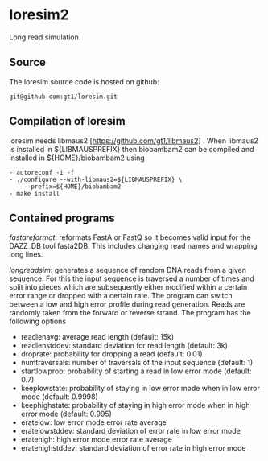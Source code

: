 loresim2
========

Long read simulation.

Source
------

The loresim source code is hosted on github:

	git@github.com:gt1/loresim.git

Compilation of loresim
----------------------

loresim needs libmaus2 [https://github.com/gt1/libmaus2] . When libmaus2
is installed in ${LIBMAUSPREFIX} then biobambam2 can be compiled and
installed in ${HOME}/biobambam2 using

	- autoreconf -i -f
	- ./configure --with-libmaus2=${LIBMAUSPREFIX} \
		--prefix=${HOME}/biobambam2
	- make install

Contained programs
------------------

*fastareformat*: reformats FastA or FastQ so it becomes valid input for the DAZZ_DB tool fasta2DB. This includes changing read names and wrapping long lines.

*longreadsim*: generates a sequence of random DNA reads from a given sequence. For this the input sequence is traversed a number of times and split into pieces which are subsequently either
modified within a certain error range or dropped with a certain rate. The program can switch between a low and high error profile during read generation. Reads are randomly taken from the forward or reverse strand.
The program has the following options

- readlenavg: average read length (default: 15k)
- readlenstddev: standard deviation for read length (default: 3k)
- droprate: probability for dropping a read (default: 0.01)
- numtraversals: number of traversals of the input sequence (default: 1)
- startlowprob: probability of starting a read in low error mode (default: 0.7)
- keeplowstate: probability of staying in low error mode when in low error mode (default: 0.9998)
- keephighstate: probability of staying in high error mode when in high error mode (default: 0.995)
- eratelow: low error mode error rate average
- eratelowstddev: standard deviation of error rate in low error mode
- eratehigh: high error mode error rate average
- eratehighstddev: standard deviation of error rate in high error mode
